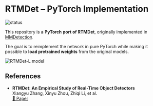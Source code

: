 # RTMDet – PyTorch Implementation

![status](https://img.shields.io/badge/status-work--in--progress-yellow)

This repository is a **PyTorch port of RTMDet**, originally implemented in [MMDetection](https://github.com/open-mmlab/mmdetection).

The goal is to reimplement the network in pure PyTorch while making it possible to **load pretrained weights** from the original models.

![RTMDet-L model](assets/rtmdet-l_model_structure.jpg)

## References

- **RTMDet: An Empirical Study of Real-Time Object Detectors**  
  Xiangyu Zhang, Xinyu Zhou, Zhiqi Li, et al.  
  [📄 Paper](https://arxiv.org/abs/2212.07784)
